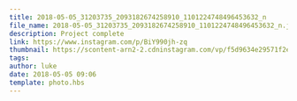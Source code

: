 ```yaml
---
title: 2018-05-05_31203735_2093182674258910_1101224748496453632_n
file_name: 2018-05-05_31203735_2093182674258910_1101224748496453632_n.jpg
description: Project complete
link: https://www.instagram.com/p/BiY990jh-zq
thumbnail: https://scontent-arn2-2.cdninstagram.com/vp/f5d9634e29571f2ef4d376a92ce657c9/5CFD8490/t51.2885-15/e35/s240x240/31203735_2093182674258910_1101224748496453632_n.jpg?_nc_ht=scontent-arn2-2.cdninstagram.com&ig_cache_key=MTc3MjQzODk4MjUyNjIzMzgzNA%3D%3D.2
tags: 
author: luke
date: 2018-05-05 09:06
template: photo.hbs
---
```

